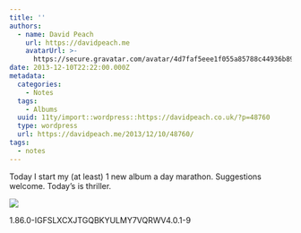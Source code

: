 ```yaml
---
title: ''
authors:
  - name: David Peach
    url: https://davidpeach.me
    avatarUrl: >-
      https://secure.gravatar.com/avatar/4d7faf5eee1f055a85788c44936b8995eaab6dfb004e7854ec747ccb272e91ee?s=96&d=mm&r=g
date: 2013-12-10T22:22:00.000Z
metadata:
  categories:
    - Notes
  tags:
    - Albums
  uuid: 11ty/import::wordpress::https://davidpeach.co.uk/?p=48760
  type: wordpress
  url: https://davidpeach.me/2013/12/10/48760/
tags:
  - notes
---
```

Today I start my (at least) 1 new album a day marathon. Suggestions welcome. Today’s is thriller.

[![](/assets/thriller-album-cover-pUQPKPaViXlG.jpg)](/assets/thriller-album-cover-pUQPKPaViXlG.jpg)

1.86.0-IGFSLXCXJTGQBKYULMY7VQRWV4.0.1-9
